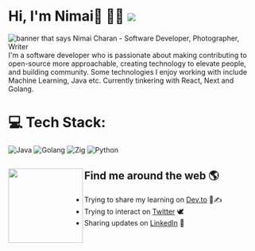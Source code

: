 # Hi, I'm Nimai👋 🧑‍💻 [![](https://visitcount.itsvg.in/api?id=0x4E43&icon=0&color=0)](https://visitcount.itsvg.in)

<img src="https://raw.githubusercontent.com/0x4E43/NimaiCharan/master/profile.png" alt="banner that says Nimai Charan - Software Developer, Photographer, Writer">
I'm a software developer who is passionate about making contributing to open-source more approachable, creating technology to elevate people, and building community. Some technologies I enjoy working with include Machine Learning, Java etc. Currently tinkering with React, Next and Golang.  


# 💻 Tech Stack:
![Java](https://img.shields.io/badge/Java-3670A0?style=for-the-badge&logo=java&logoColor=ffdd54)
![Golang](https://img.shields.io/badge/Golang-3670A0?style=for-the-badge&logo=go&logoColor=ffdd54)
![Zig](https://img.shields.io/badge/javascript-3670A0?style=for-the-badge&logo=zig&logoColor=ffdd54)
![Python](https://img.shields.io/badge/python-3670A0?style=for-the-badge&logo=python&logoColor=ffdd54)
## Find me around the web 🌎<img align="left" width="150" height="150" src="https://raw.githubusercontent.com/0x4E43/NimaiCharan/master/hi.png"></a>
- Trying to share my learning on <a href="https://dev.to/0x4e43">Dev.to</a> 📝✍️
- Trying to interact on <a href="https://twitter.com/0x4E43"> Twitter</a> 🕊️
- Sharing updates on <a href="https://www.linkedin.com/in/nimai-charan//">LinkedIn</a> 💼
